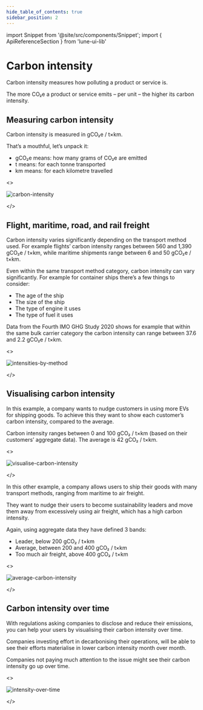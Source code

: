 ```yaml
---
hide_table_of_contents: true
sidebar_position: 2
---
```


import Snippet  from '@site/src/components/Snippet';
import { ApiReferenceSection } from 'lune-ui-lib'

# Carbon intensity

<div className="sections">

<ApiReferenceSection>

<div className="paragraphSections">

<div>

Carbon intensity measures how polluting a product or service is.

The more CO₂e a product or service emits – per unit – the higher its carbon intensity.

</div>
<div>

## Measuring carbon intensity

Carbon intensity is measured in gCO₂e / t×km.

That’s a mouthful, let’s unpack it:
* gCO₂e means: how many grams of CO₂e are emitted
* t means: for each tonne transported
* km means: for each kilometre travelled

</div>
</div>

<>

![carbon-intensity](/img/carbon-intensity.png)

</>

</ApiReferenceSection>


<ApiReferenceSection>

<div className="paragraphSections">

<div>

## Flight, maritime, road, and rail freight

Carbon intensity varies significantly depending on the transport method used. For example flights’ carbon intensity ranges between 560 and 1,390 gCO₂e / t×km, while maritime shipments range between 6 and 50 gCO₂e / t×km.

Even within the same transport method category, carbon intensity can vary significantly. For example for container ships there’s a few things to consider:
* The age of the ship
* The size of the ship
* The type of engine it uses
* The type of fuel it uses

Data from the Fourth IMO GHG Study 2020 shows for example that within the same bulk carrier category the carbon intensity can range between 37.6 and 2.2 gCO₂e / t×km.

</div>
</div>

<>

![intensities-by-method](/img/intensities-by-method.png)

</>

</ApiReferenceSection>


<ApiReferenceSection>

<div className="paragraphSections">

<div>

## Visualising carbon intensity

In this example, a company wants to nudge customers in using more EVs for shipping goods. To achieve this they want to show each customer’s carbon intensity, compared to the average.

Carbon intensity ranges between 0 and 100 gCO₂ / t×km (based on their customers’ aggregate data). The average is 42 gCO₂ / t×km.

</div>
</div>

<>

![visualise-carbon-intensity](/img/visualise-carbon-intensity.png)

</>

</ApiReferenceSection>


<ApiReferenceSection>

<div className="paragraphSections">

<div>

In this other example, a company allows users to ship their goods with many transport methods, ranging from maritime to air freight.

They want to nudge their users to become sustainability leaders and move them away from excessively using air freight, which has a high carbon intensity.

Again, using aggregate data they have defined 3 bands:
* Leader, below 200 gCO₂ / t×km
* Average, between 200 and 400 gCO₂ / t×km
* Too much air freight, above 400 gCO₂ / t×km

</div>
</div>

<>

![average-carbon-intensity](/img/average-carbon-intensity.png)

</>

</ApiReferenceSection>

<ApiReferenceSection>

<div className="paragraphSections">

<div>

## Carbon intensity over time

With regulations asking companies to disclose and reduce their emissions, you can help your users by visualising their carbon intensity over time.

Companies investing effort in decarbonising their operations, will be able to see their efforts materialise in lower carbon intensity month over month.

Companies not paying much attention to the issue might see their carbon intensity go up over time.

</div>
</div>

<>

![intensity-over-time](/img/intensity-over-time.png)

</>

</ApiReferenceSection>

</div>
